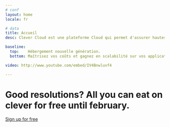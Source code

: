 ```yaml
---
# conf
layout: home
locale: fr

# data
title: Accueil
desc: Clever Cloud est une plateforme Cloud qui permet d'assurer hautes performances et simplicité pour votre hébergement web.

baseline:
  top:    Hébergement nouvelle génération.
  bottom: Maîtrisez vos coûts et gagnez en scalabilité sur vos applications web.

video: http://www.youtube.com/embed/IV4Bnwluvf4

---
```

<h1 class="cc-home__jumbo__title">Good resolutions? <span class="cc-home__jumbo__sub">All you can eat on clever for free until february.</span></h1>
<div class="call-for-action">
   <a class="btn btn-primary btn-large cc-home__jumbo__btn" href="https://console.clever-cloud.com/auth/signup">Sign up for free</a>
</div>
